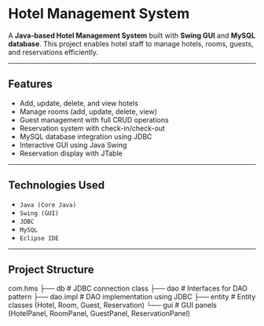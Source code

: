 # Hotel Management System

A **Java-based Hotel Management System** built with **Swing GUI** and **MySQL database**. This project enables hotel staff to manage hotels, rooms, guests, and reservations efficiently.

---

## Features

-  Add, update, delete, and view hotels
-  Manage rooms (add, update, delete, view)
-  Guest management with full CRUD operations
-  Reservation system with check-in/check-out
-  MySQL database integration using JDBC
-  Interactive GUI using Java Swing
-  Reservation display with JTable

---

##  Technologies Used

- `Java (Core Java)`
- `Swing (GUI)`
- `JDBC`
- `MySQL`
- `Eclipse IDE`

---

##  Project Structure
com.hms
├── db # JDBC connection class
├── dao # Interfaces for DAO pattern
├── dao.impl # DAO implementation using JDBC
├── entity # Entity classes (Hotel, Room, Guest, Reservation)
└── gui # GUI panels (HotelPanel, RoomPanel, GuestPanel, ReservationPanel)
